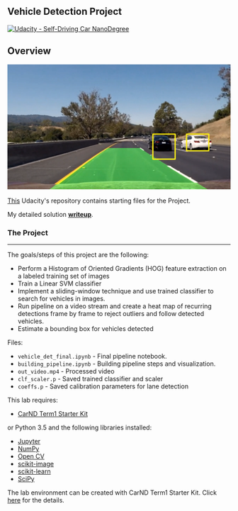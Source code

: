 ## Vehicle Detection Project
[![Udacity - Self-Driving Car NanoDegree](https://s3.amazonaws.com/udacity-sdc/github/shield-carnd.svg)](http://www.udacity.com/drive)

Overview
---
<img src="writeup_images/overview.png" width="600px">

[This](https://github.com/udacity/CarND-Vehicle-Detection) Udacity's repository contains starting files for the Project.

My detailed solution **[writeup](https://github.com/feklistoff/udacity-carnd-project4/blob/master/Writeup_Project_5.md)**.

### The Project
---
The goals/steps of this project are the following:

* Perform a Histogram of Oriented Gradients (HOG) feature extraction on a labeled training set of images 
* Train a Linear SVM classifier
* Implement a sliding-window technique and use trained classifier to search for vehicles in images.
* Run pipeline on a video stream and create a heat map of recurring detections frame by frame to reject outliers and follow detected vehicles.
* Estimate a bounding box for vehicles detected

Files:
* `vehicle_det_final.ipynb` - Final pipeline notebook.
* `building_pipeline.ipynb` - Building pipeline steps and visualization.
* `out_video.mp4` - Processed video
* `clf_scaler.p` - Saved trained classifier and scaler
* `coeffs.p` - Saved calibration parameters for lane detection

This lab requires:

* [CarND Term1 Starter Kit](https://github.com/udacity/CarND-Term1-Starter-Kit)

or Python 3.5 and the following libraries installed:

* [Jupyter](http://jupyter.org/)
* [NumPy](http://www.numpy.org/)
* [Open CV](http://opencv.org/)
* [scikit-image](http://scikit-image.org/)
* [scikit-learn](http://scikit-learn.org/)
* [SciPy](https://www.scipy.org/)

The lab environment can be created with CarND Term1 Starter Kit. Click [here](https://github.com/udacity/CarND-Term1-Starter-Kit/blob/master/README.md) for the details.
